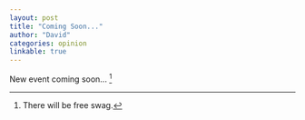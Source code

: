 ```yaml
---
layout: post
title: "Coming Soon..."
author: "David"
categories: opinion
linkable: true
---
```


New event coming soon... [^1]

[^1]: There will be free swag.